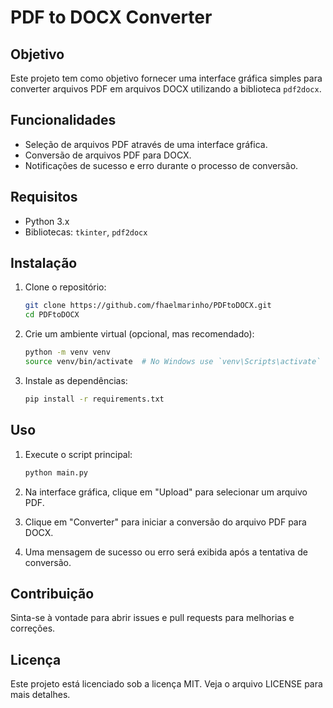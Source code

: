 # PDF to DOCX Converter

## Objetivo
Este projeto tem como objetivo fornecer uma interface gráfica simples para converter arquivos PDF em arquivos DOCX utilizando a biblioteca `pdf2docx`.

## Funcionalidades
- Seleção de arquivos PDF através de uma interface gráfica.
- Conversão de arquivos PDF para DOCX.
- Notificações de sucesso e erro durante o processo de conversão.

## Requisitos
- Python 3.x
- Bibliotecas: `tkinter`, `pdf2docx`

## Instalação
1. Clone o repositório:
    ```bash
    git clone https://github.com/fhaelmarinho/PDFtoDOCX.git
    cd PDFtoDOCX
    ```

2. Crie um ambiente virtual (opcional, mas recomendado):
    ```bash
    python -m venv venv
    source venv/bin/activate  # No Windows use `venv\Scripts\activate`
    ```

3. Instale as dependências:
    ```bash
    pip install -r requirements.txt
    ```

## Uso
1. Execute o script principal:
    ```bash
    python main.py
    ```

2. Na interface gráfica, clique em "Upload" para selecionar um arquivo PDF.

3. Clique em "Converter" para iniciar a conversão do arquivo PDF para DOCX.

4. Uma mensagem de sucesso ou erro será exibida após a tentativa de conversão.

## Contribuição
Sinta-se à vontade para abrir issues e pull requests para melhorias e correções.

## Licença
Este projeto está licenciado sob a licença MIT. Veja o arquivo LICENSE para mais detalhes.
